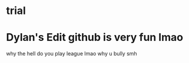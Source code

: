 # trial


# Dylan's Edit github is very fun lmao 
why the hell do you play league lmao
why u bully smh